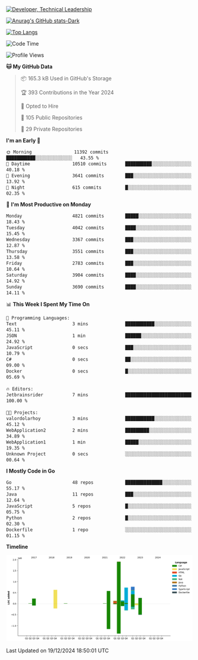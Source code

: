 <div>
  <a href="https://www.linkedin.com/in/arielpineiro/" target="_blank" rel="nofollow noopener noreferrer">
    <img src="https://img.shields.io/badge/-LinkedIn-%230077B5?style=for-the-badge&logo=linkedin&logoColor=white" alt="Developer, Technical Leadership" title="Ariel Piñeiro">
  </a>
</div>

[![Anurag's GitHub stats-Dark](https://github-readme-stats.vercel.app/api?username=arielsrv&show_icons=true&theme=dark#gh-dark-mode-only)](https://github.com/anuraghazra/github-readme-stats#gh-dark-mode-only)

[![Top Langs](https://github-readme-stats.vercel.app/api/top-langs/?username=arielsrv&layout=compact&langs_count=10&theme=dark#gh-dark-mode-only)](https://github.com/anuraghazra/github-readme-stats&theme=dark#gh-dark-mode-only)

<!--START_SECTION:waka-->
![Code Time](http://img.shields.io/badge/Code%20Time-1%2C107%20hrs%2044%20mins-blue)

![Profile Views](http://img.shields.io/badge/Profile%20Views-0-blue)

**🐱 My GitHub Data** 

> 📦 165.3 kB Used in GitHub's Storage 
 > 
> 🏆 393 Contributions in the Year 2024
 > 
> 💼 Opted to Hire
 > 
> 📜 105 Public Repositories 
 > 
> 🔑 29 Private Repositories 
 > 
**I'm an Early 🐤** 

```text
🌞 Morning                11392 commits       ███████████░░░░░░░░░░░░░░   43.55 % 
🌆 Daytime                10510 commits       ██████████░░░░░░░░░░░░░░░   40.18 % 
🌃 Evening                3641 commits        ███░░░░░░░░░░░░░░░░░░░░░░   13.92 % 
🌙 Night                  615 commits         █░░░░░░░░░░░░░░░░░░░░░░░░   02.35 % 
```
📅 **I'm Most Productive on Monday** 

```text
Monday                   4821 commits        █████░░░░░░░░░░░░░░░░░░░░   18.43 % 
Tuesday                  4042 commits        ████░░░░░░░░░░░░░░░░░░░░░   15.45 % 
Wednesday                3367 commits        ███░░░░░░░░░░░░░░░░░░░░░░   12.87 % 
Thursday                 3551 commits        ███░░░░░░░░░░░░░░░░░░░░░░   13.58 % 
Friday                   2783 commits        ███░░░░░░░░░░░░░░░░░░░░░░   10.64 % 
Saturday                 3904 commits        ████░░░░░░░░░░░░░░░░░░░░░   14.92 % 
Sunday                   3690 commits        ████░░░░░░░░░░░░░░░░░░░░░   14.11 % 
```


📊 **This Week I Spent My Time On** 

```text
💬 Programming Languages: 
Text                     3 mins              ███████████░░░░░░░░░░░░░░   45.11 % 
JSON                     1 min               ██████░░░░░░░░░░░░░░░░░░░   24.92 % 
JavaScript               0 secs              ███░░░░░░░░░░░░░░░░░░░░░░   10.79 % 
C#                       0 secs              ██░░░░░░░░░░░░░░░░░░░░░░░   09.00 % 
Docker                   0 secs              █░░░░░░░░░░░░░░░░░░░░░░░░   05.69 % 

🔥 Editors: 
Jetbrainsrider           7 mins              █████████████████████████   100.00 % 

🐱‍💻 Projects: 
valordolarhoy            3 mins              ███████████░░░░░░░░░░░░░░   45.12 % 
WebApplication2          2 mins              █████████░░░░░░░░░░░░░░░░   34.89 % 
WebApplication1          1 min               █████░░░░░░░░░░░░░░░░░░░░   19.35 % 
Unknown Project          0 secs              ░░░░░░░░░░░░░░░░░░░░░░░░░   00.64 % 
```

**I Mostly Code in Go** 

```text
Go                       48 repos            ██████████████░░░░░░░░░░░   55.17 % 
Java                     11 repos            ███░░░░░░░░░░░░░░░░░░░░░░   12.64 % 
JavaScript               5 repos             █░░░░░░░░░░░░░░░░░░░░░░░░   05.75 % 
Python                   2 repos             █░░░░░░░░░░░░░░░░░░░░░░░░   02.30 % 
Dockerfile               1 repo              ░░░░░░░░░░░░░░░░░░░░░░░░░   01.15 % 
```



**Timeline**

![Lines of Code chart](https://raw.githubusercontent.com/arielsrv/arielsrv/main/assets/bar_graph.png)


 Last Updated on 19/12/2024 18:50:01 UTC
<!--END_SECTION:waka-->
